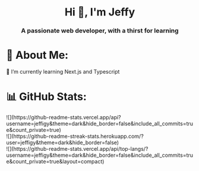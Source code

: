 <h1 align="center">Hi 👋, I'm Jeffy</h1>
<h3 align="center">A passionate web developer, with a thirst for learning</h3>

# 💫 About Me:
🌱 I’m currently learning Next.js and Typescript<br>

# 📊 GitHub Stats:
<div justify-content="center">
  ![](https://github-readme-stats.vercel.app/api?username=jeffigy&theme=dark&hide_border=false&include_all_commits=true&count_private=true)<br/>
![](https://github-readme-streak-stats.herokuapp.com/?user=jeffigy&theme=dark&hide_border=false)<br/>
![](https://github-readme-stats.vercel.app/api/top-langs/?username=jeffigy&theme=dark&hide_border=false&include_all_commits=true&count_private=true&layout=compact)
</div>
<!-- Proudly created with GPRM ( https://gprm.itsvg.in ) -->
